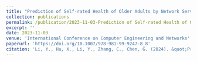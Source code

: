 ```yaml
---
title: "Prediction of Self-rated Health of Older Adults by Network Services Based on Agent Simulation and XGBoost Algorithm"
collection: publications
permalink: /publication/2023-11-03-Prediction of Self-rated Health of Older Adults by Network Services Based on Agent Simulation and XGBoost Algorithm
excerpt: ''
date: 2023-11-03
venue: 'International Conference on Computer Engineering and Networks'
paperurl: 'https://doi.org/10.1007/978-981-99-9247-8_8'
citation: 'Li, Y., Hu, X., Li, Y., Zhang, C., Chen, G. (2024). &quot;Prediction of Self-rated Health of Older Adults by Network Services Based on Agent Simulation and XGBoost Algorithm. In: Zhang, Y., Qi, L., Liu, Q., Yin, G., Liu, X. (eds) Proceedings of the 13th International Conference on Computer Engineering and Networks.&quot; </i>Proceedings of the 13th International Conference on Computer Engineering and Networks(CENet 2023)</i>.Lecture Notes in Electrical Engineering, vol 1127. Springer, Singapore.'
---
```



